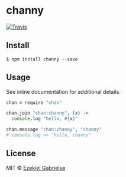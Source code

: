 # channy
[![Travis](https://img.shields.io/travis/ezekg/channy.svg?style=flat-square)](https://travis-ci.org/ezekg/channy)

## Install

```
$ npm install channy --save
```

## Usage
See inline documentation for additional details.

```coffee
chan = require "chan"

chan.join "chan:channy", (x) ->
  console.log "hello, #{x}"

chan.message "chan:channy", "channy"
# console.log => "hello, channy"
```

## License
MIT © [Ezekiel Gabrielse](https://github.com/ezekg)
